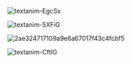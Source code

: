 ![textanim-EgcSx](https://github.com/AnastasiyaYarm/AnastasiyaYarm/assets/148359221/ee80694b-6dce-46ed-a152-bfd12b56c135)



![textanim-5XFiG](https://github.com/AnastasiyaYarm/AnastasiyaYarm/assets/148359221/d928941e-8627-4ed3-a0fb-92e4c7f05daa)








![2ae324717109a9e6a67017f43c4fcbf5](https://github.com/AnastasiyaYarm/AnastasiyaYarm/assets/148359221/61c79a8b-44ca-4c5a-a485-261db9866004)



![textanim-CftIG](https://github.com/AnastasiyaYarm/AnastasiyaYarm/assets/148359221/aec21741-4be1-4a42-94e5-6d479d9a4b3d)


